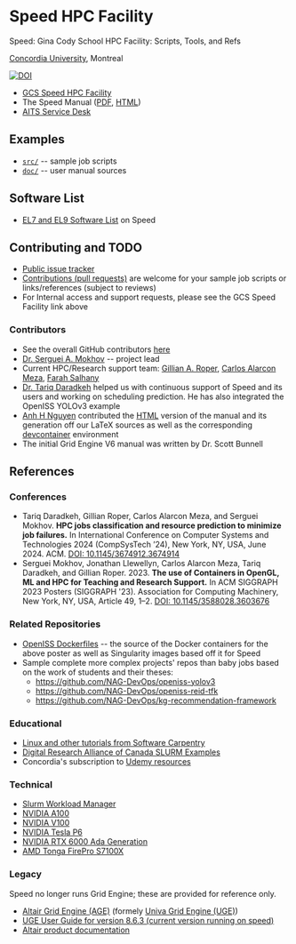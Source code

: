# Speed HPC Facility

Speed: Gina Cody School HPC Facility: Scripts, Tools, and Refs

[Concordia University](https://concordia.ca), Montreal

[![DOI](https://zenodo.org/badge/166873072.svg)](https://zenodo.org/badge/latestdoi/166873072)

* [GCS Speed HPC Facility](https://www.concordia.ca/ginacody/aits/speed.html)
* The Speed Manual ([PDF](https://github.com/NAG-DevOps/speed-hpc/blob/master/doc/speed-manual.pdf), [HTML](https://nag-devops.github.io/speed-hpc/))
* [AITS Service Desk](https://www.concordia.ca/ginacody/aits.html)

## Examples

* [`src/`](src/) -- sample job scripts
* [`doc/`](doc/) -- user manual sources 

## Software List

* [EL7 and EL9 Software List](software-list.md) on Speed

## Contributing and TODO

* [Public issue tracker](https://github.com/NAG-DevOps/speed-hpc/issues)
* [Contributions (pull requests)](https://github.com/NAG-DevOps/speed-hpc/pulls) are welcome for your sample job scripts or links/references (subject to reviews)
* For Internal access and support requests, please see the GCS Speed Facility link above

### Contributors

* See the overall GitHub contributors [here](https://github.com/NAG-DevOps/speed-hpc/graphs/contributors)
* [Dr. Serguei A. Mokhov](https://github.com/smokhov) -- project lead
* Current HPC/Research support team: [Gillian A. Roper](https://github.com/yulgroper), [Carlos Alarcon Meza](https://github.com/carlos-encs), [Farah Salhany](https://github.com/salhanyf)
* [Dr. Tariq Daradkeh](https://github.com/tariqghd) helped us with continuous support of Speed and its users and working on scheduling prediction. He has also integrated the OpenISS YOLOv3 example
* [Anh H Nguyen](https://github.com/aaanh) contributed the [HTML](https://nag-devops.github.io/speed-hpc/) version of the manual and its generation off our LaTeX sources as well as the corresponding [devcontainer](https://github.com/NAG-DevOps/speed-hpc/tree/master/doc/.devcontainer) environment
* The initial Grid Engine V6 manual was written by Dr. Scott Bunnell

## References

### Conferences

* Tariq Daradkeh, Gillian Roper, Carlos Alarcon Meza, and Serguei Mokhov. **HPC jobs classification and resource prediction to minimize job failures.** In International Conference on Computer Systems and Technologies 2024 (CompSysTech ’24), New York, NY, USA, June 2024. ACM. [DOI: 10.1145/3674912.3674914](https://doi.org/10.1145/3674912.3674914)
* Serguei Mokhov, Jonathan Llewellyn, Carlos Alarcon Meza, Tariq Daradkeh, and Gillian Roper. 2023. **The use of Containers in OpenGL, ML and HPC for Teaching and Research Support.** In ACM SIGGRAPH 2023 Posters (SIGGRAPH '23). Association for Computing Machinery, New York, NY, USA, Article 49, 1–2. [DOI: 10.1145/3588028.3603676](https://doi.org/10.1145/3588028.3603676)

### Related Repositories

* [OpenISS Dockerfiles](https://github.com/NAG-DevOps/openiss-dockerfiles) -- the source of the Docker containers for the above poster as well as Singularity images based off it for Speed
* Sample complete more complex projects' repos than baby jobs based on the work of students and their theses:
    * https://github.com/NAG-DevOps/openiss-yolov3
    * https://github.com/NAG-DevOps/openiss-reid-tfk
    * https://github.com/NAG-DevOps/kg-recommendation-framework

### Educational

* [Linux and other tutorials from Software Carpentry](https://software-carpentry.org/lessons/)
* [Digital Research Alliance of Canada SLURM Examples](https://docs.alliancecan.ca/wiki/Running_jobs)
* Concordia's subscription to [Udemy resources](https://www.concordia.ca/it/services/udemy.html)

### Technical

* [Slurm Workload Manager](https://en.wikipedia.org/wiki/Slurm_Workload_Manager)
* [NVIDIA A100](https://www.nvidia.com/content/dam/en-zz/Solutions/Data-Center/a100/pdf/nvidia-a100-datasheet-us-nvidia-1758950-r4-web.pdf)
* [NVIDIA V100](https://images.nvidia.com/content/technologies/volta/pdf/tesla-volta-v100-datasheet-letter-fnl-web.pdf)
* [NVIDIA Tesla P6](https://www.nvidia.com/content/dam/en-zz/Solutions/design-visualization/solutions/resources/documents1/Tesla-P6-Product-Brief.pdf)
* [NVIDIA RTX 6000 Ada Generation](https://www.nvidia.com/content/dam/en-zz/Solutions/design-visualization/rtx-6000/proviz-print-rtx6000-datasheet-web-2504660.pdf)
* [AMD Tonga FirePro S7100X](https://en.wikipedia.org/wiki/List_of_AMD_graphics_processing_units#FirePro_Server_Series_(S000x/Sxx_000))

### Legacy

Speed no longer runs Grid Engine; these are provided for reference only.

* [Altair Grid Engine (AGE)](https://www.altair.com/grid-engine/) (formely [Univa Grid Engine (UGE)](https://en.wikipedia.org/wiki/Univa_Grid_Engine))
* [UGE User Guide for version 8.6.3 (current version running on speed)](https://github.com/NAG-DevOps/speed-hpc/blob/master/doc/UsersGuideGE.pdf)
* [Altair product documentation](https://community.altair.com/community?id=altair_product_documentation)
